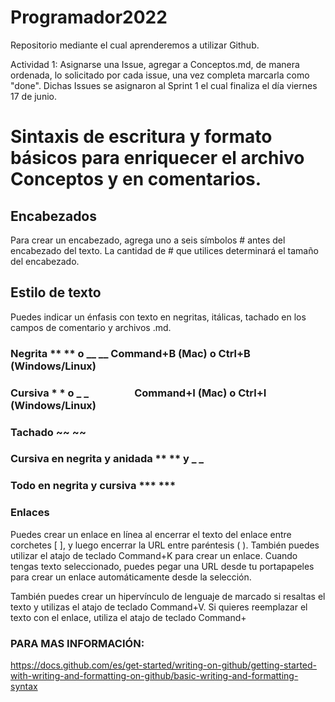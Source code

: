# Programador2022
Repositorio mediante el cual aprenderemos a utilizar Github.

Actividad 1: Asignarse una Issue, agregar a Conceptos.md, de manera ordenada, lo solicitado por cada issue, una vez completa marcarla como "done". Dichas Issues se asignaron al Sprint 1 el cual finaliza el día viernes 17 de junio.



# Sintaxis de escritura y formato básicos para enriquecer el archivo Conceptos y en comentarios. 

## Encabezados
Para crear un encabezado, agrega uno a seis símbolos # antes del encabezado del texto. La cantidad de # que utilices determinará el tamaño del encabezado.
## Estilo de texto
Puedes indicar un énfasis con texto en negritas, itálicas, tachado en los campos de comentario y archivos .md.

### Negrita	** ** o __ __	Command+B (Mac) o Ctrl+B (Windows/Linux)	
### Cursiva	* * o _ _     	Command+I (Mac) o Ctrl+I (Windows/Linux)	
### Tachado	~~ ~~		
### Cursiva en negrita y anidada	** ** y _ _		
### Todo en negrita y cursiva	*** ***		


### Enlaces
Puedes crear un enlace en línea al encerrar el texto del enlace entre corchetes [ ], y luego encerrar la URL entre paréntesis ( ). También puedes utilizar el atajo de teclado Command+K para crear un enlace. Cuando tengas texto seleccionado, puedes pegar una URL desde tu portapapeles para crear un enlace automáticamente desde la selección.

También puedes crear un hipervínculo de lenguaje de marcado si resaltas el texto y utilizas el atajo de teclado Command+V. Si quieres reemplazar el texto con el enlace, utiliza el atajo de teclado Command+
### PARA MAS INFORMACIÓN:
https://docs.github.com/es/get-started/writing-on-github/getting-started-with-writing-and-formatting-on-github/basic-writing-and-formatting-syntax
